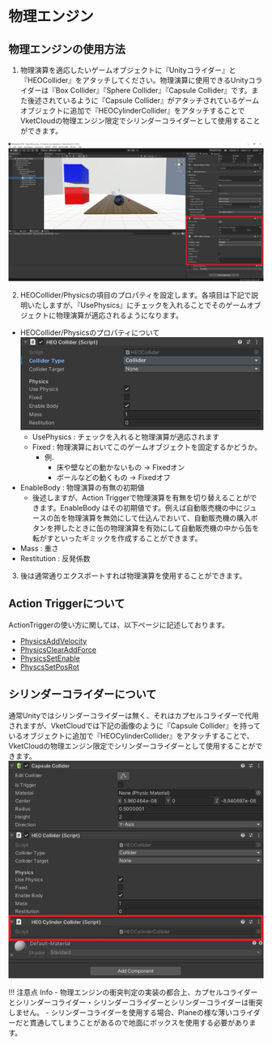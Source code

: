 # 物理エンジン

## 物理エンジンの使用方法
1. 物理演算を適応したいゲームオブジェクトに『Unityコライダー』と『HEOCollider』をアタッチしてください。物理演算に使用できるUnityコライダーは『Box Collider』『Sphere Collider』『Capsule Collider』です。また後述されているように『Capsule Collider』がアタッチされているゲームオブジェクトに追加で『HEOCylinderCollider』をアタッチすることでVketCloudの物理エンジン限定でシリンダーコライダーとして使用することができます。

![PhysicsEngine](img/PhysicsEngine.jpg)

2. HEOCollider/Physicsの項目のプロパティを設定します。各項目は下記で説明いたしますが、『UsePhysics』にチェックを入れることでそのゲームオブジェクトに物理演算が適応されるようになります。
  - HEOCollider/Physicsのプロパティについて
  ![PhysicsEngine](img/PhysicsEngineCollider.jpg)
    - UsePhysics : チェックを入れると物理演算が適応されます
    - Fixed : 物理演算においてこのゲームオブジェクトを固定するかどうか。
      - 例.
        - 床や壁などの動かないもの → Fixedオン
        - ボールなどの動くもの  → Fixedオフ
  - EnableBody : 物理演算の有無の初期値
    - 後述しますが、Action Triggerで物理演算を有無を切り替えることができます。EnableBody はその初期値です。例えば自動販売機の中にジュースの缶を物理演算を無効にして仕込んでおいて、自動販売機の購入ボタンを押したときに缶の物理演算を有効にして自動販売機の中から缶を転がすといったギミックを作成することができます。
  - Mass : 重さ
  - Restitution : 反発係数

3. 後は通常通りエクスポートすれば物理演算を使用することができます。


## Action Triggerについて
ActionTriggerの使い方に関しては、以下ページに記述しております。

- [PhysicsAddVelocity](../Unity/PhysicsAddVelocity.md)
- [PhysicsClearAddForce](../Unity/PhysicsClearAddForce.md)
- [PhysicsSetEnable](../Unity/PhysicsSetEnable.md)
- [PhyscsSetPosRot](../Unity/PhysicsSetPosRot.md)

## シリンダーコライダーについて
通常Unityではシリンダーコライダーは無く、それはカプセルコライダーで代用されますが、VketCloudでは下記の画像のように『Capsule Collider』を持っているオブジェクトに追加で『HEOCylinderCollider』をアタッチすることで、VketCloudの物理エンジン限定でシリンダーコライダーとして使用することができます。
![PhysicsEngine](img/PhysicsEngineCylinderCollider.jpg)

!!! 注意点 Info
    - 物理エンジンの衝突判定の実装の都合上、カプセルコライダーとシリンダーコライダー・シリンダーコライダーとシリンダーコライダーは衝突しません。
    - シリンダーコライダーを使用する場合、Planeの様な薄いコライダーだと貫通してしまうことがあるので地面にボックスを使用する必要があります。
